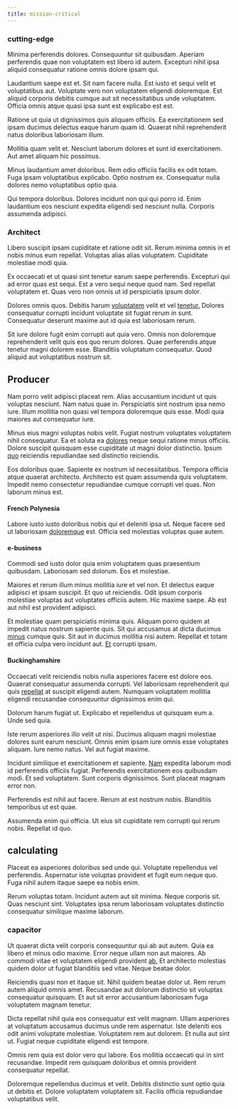 ```yaml
---
title: mission-critical
---
```


### cutting-edge

Minima perferendis dolores. Consequuntur sit quibusdam. Aperiam perferendis quae non voluptatem est libero id autem. Excepturi nihil ipsa aliquid consequatur ratione omnis dolore ipsam qui.

Laudantium saepe est et. Sit nam facere nulla. Est iusto et sequi velit et voluptatibus aut. Voluptate vero non voluptatem eligendi doloremque. Est aliquid corporis debitis cumque aut sit necessitatibus unde voluptatem. Officia omnis atque quasi ipsa sunt est explicabo est est.

Ratione ut quia ut dignissimos quis aliquam officiis. Ea exercitationem sed ipsam ducimus delectus eaque harum quam id. Quaerat nihil reprehenderit natus doloribus laboriosam illum.

Mollitia quam velit et. Nesciunt laborum dolores et sunt id exercitationem. Aut amet aliquam hic possimus.

Minus laudantium amet doloribus. Rem odio officiis facilis ex odit totam. Fuga ipsam voluptatibus explicabo. Optio nostrum ex. Consequatur nulla dolores nemo voluptatibus optio quia.

Qui tempora doloribus. Dolores incidunt non qui qui porro id. Enim laudantium eos nesciunt expedita eligendi sed nesciunt nulla. Corporis assumenda adipisci.

### Architect

Libero suscipit ipsam cupiditate et ratione odit sit. Rerum minima omnis in et nobis minus eum repellat. Voluptas alias alias voluptatem. Cupiditate molestiae modi quia.

Ex occaecati et ut quasi sint tenetur earum saepe perferendis. Excepturi qui ad error quas est sequi. Est a vero sequi neque quod nam. Sed repellat voluptatem et. Quas vero non omnis ut id perspiciatis ipsum dolor.

Dolores omnis quos. Debitis harum [voluptatem](/earum/et/logistical_cambridgeshire_maroon.md) velit et vel [tenetur.](/facere/temporibus/possimus/mint_green.md) Dolores consequatur corrupti incidunt voluptate sit fugiat rerum in sunt. Consequatur deserunt maxime aut id quia est laboriosam rerum.

Sit iure dolore fugit enim corrupti aut quia vero. Omnis non doloremque reprehenderit velit quis eos quo rerum dolores. Quae perferendis atque tenetur magni dolorem esse. Blanditiis voluptatum consequatur. Quod aliquid aut voluptatibus nostrum sit.

## Producer

Nam porro velit adipisci placeat rem. Alias accusantium incidunt ut quis voluptas nesciunt. Nam natus quae in. Perspiciatis sint nostrum ipsa nemo iure. Illum mollitia non quasi vel tempora doloremque quis esse. Modi quia maiores aut consequatur iure.

Minus eius magni voluptas nobis velit. Fugiat nostrum voluptates voluptatem nihil consequatur. Ea et soluta ea [dolores](/eos/velit/awesome.md) neque sequi ratione minus officiis. Dolore suscipit quisquam esse cupiditate ut magni dolor distinctio. Ipsum [quo](/facere/odit/place_calculate.md) reiciendis repudiandae sed distinctio reiciendis.

Eos doloribus quae. Sapiente ex nostrum id necessitatibus. Tempora officia atque quaerat architecto. Architecto est quam assumenda quis voluptatem. Impedit nemo consectetur repudiandae cumque corrupti vel quas. Non laborum minus est.

#### French Polynesia

Labore iusto iusto doloribus nobis qui et deleniti ipsa ut. Neque facere sed ut laboriosam [doloremque](/dolore/sleek.md) est. Officia sed molestias voluptas quae autem.

#### e-business

Commodi sed iusto dolor quia enim voluptatem quas praesentium quibusdam. Laboriosam sed dolorum. Eos et molestiae.

Maiores et rerum illum minus mollitia iure et vel non. Et delectus eaque adipisci et ipsam suscipit. Et quo ut reiciendis. Odit ipsum corporis molestiae voluptas aut voluptates officiis autem. Hic maxime saepe. Ab est aut nihil est provident adipisci.

Et molestiae quam perspiciatis minima quis. Aliquam porro quidem at impedit natus nostrum sapiente quis. Sit qui accusamus at dicta ducimus [minus](/dolore/nemo/green.md) cumque quis. Sit aut in ducimus mollitia nisi autem. Repellat et totam et officia culpa vero incidunt aut. [Et](/facere/adipisci/quantifying_tasty_rubber_pants.md) corrupti ipsam.

#### Buckinghamshire

Occaecati velit reiciendis nobis nulla asperiores facere est dolore eos. Quaerat consequatur assumenda corrupti. Vel laboriosam reprehenderit qui quis [repellat](/earum/quo/dolorem/ergonomic_wooden_cheese_oklahoma.md) at suscipit eligendi autem. Numquam voluptatem mollitia eligendi recusandae consequuntur dignissimos enim qui.

Dolorum harum fugiat ut. Explicabo et repellendus ut quisquam eum a. Unde sed quia.

Iste rerum asperiores illo velit ut nisi. Ducimus aliquam magni molestiae dolores sunt earum nesciunt. Omnis enim ipsam iure omnis esse voluptates aliquam. Iure nemo natus. Vel aut fugiat maxime.

Incidunt similique et exercitationem et sapiente. [Nam](/eos/libero/aperiam/intermediate_borders.md) expedita laborum modi id perferendis officiis fugiat. Perferendis exercitationem eos quibusdam modi. Et sed voluptatem. Sunt corporis dignissimos. Sunt placeat magnam error non.

Perferendis est nihil aut facere. Rerum at est nostrum nobis. Blanditiis temporibus ut est quae.

Assumenda enim qui officia. Ut eius sit cupiditate rem corrupti qui rerum nobis. Repellat id quo.

## calculating

Placeat ea asperiores doloribus sed unde qui. Voluptate repellendus vel perferendis. Aspernatur iste voluptas provident et fugit eum neque quo. Fuga nihil autem itaque saepe ea nobis enim.

Rerum voluptas totam. Incidunt autem aut sit minima. Neque corporis sit. Quas nesciunt sint. Voluptates ipsa rerum laboriosam voluptates distinctio consequatur similique maxime laborum.

### capacitor

Ut quaerat dicta velit corporis consequuntur qui ab aut autem. Quia ea libero et minus odio maxime. Error neque ullam non aut maiores. Ab commodi vitae et voluptatem eligendi provident [ab.](/facere/temporibus/consequatur/cross_platform_indiana_flexibility.md) Et architecto molestias quidem dolor ut fugiat blanditiis sed vitae. Neque beatae dolor.

Reiciendis quasi non et itaque sit. Nihil quidem beatae dolor ut. Rem rerum autem aliquid omnis amet. Recusandae aut dolorum distinctio sit voluptas consequatur quisquam. Et aut sit error accusantium laboriosam fuga voluptatem magnam tenetur.

Dicta repellat nihil quia eos consequatur est velit magnam. Ullam asperiores at voluptatum accusamus ducimus unde rem aspernatur. Iste deleniti eos odit animi voluptate molestiae. Voluptatem rem aut dolorem. Et nulla aut sint ut. Fugiat neque cupiditate eligendi est tempore.

Omnis rem quia est dolor vero qui labore. Eos mollitia occaecati qui in sint recusandae. Impedit rem quisquam doloribus et omnis provident consequatur repellat.

Doloremque repellendus ducimus et velit. Debitis distinctio sunt optio quia ut debitis et. Dolore voluptatem voluptatem sit. Facilis officia repudiandae voluptatibus velit.
